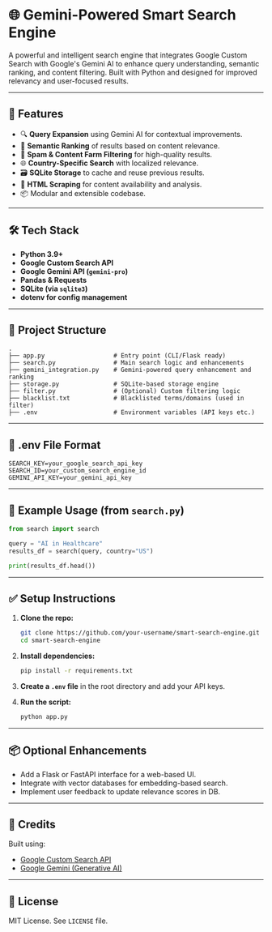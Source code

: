 
# 🌐 Gemini-Powered Smart Search Engine

A powerful and intelligent search engine that integrates Google Custom Search with Google's Gemini AI to enhance query understanding, semantic ranking, and content filtering. Built with Python and designed for improved relevancy and user-focused results.

---

## 🚀 Features

* 🔍 **Query Expansion** using Gemini AI for contextual improvements.
* 🧠 **Semantic Ranking** of results based on content relevance.
* 🚫 **Spam & Content Farm Filtering** for high-quality results.
* 🌐 **Country-Specific Search** with localized relevance.
* 🗃️ **SQLite Storage** to cache and reuse previous results.
* 🧾 **HTML Scraping** for content availability and analysis.
* 📦 Modular and extensible codebase.

---

## 🛠️ Tech Stack

* **Python 3.9+**
* **Google Custom Search API**
* **Google Gemini API (`gemini-pro`)**
* **Pandas & Requests**
* **SQLite (via `sqlite3`)**
* **dotenv for config management**

---

## 📁 Project Structure

```
.
├── app.py                   # Entry point (CLI/Flask ready)
├── search.py                # Main search logic and enhancements
├── gemini_integration.py    # Gemini-powered query enhancement and ranking
├── storage.py               # SQLite-based storage engine
├── filter.py                # (Optional) Custom filtering logic
├── blacklist.txt            # Blacklisted terms/domains (used in filter)
├── .env                     # Environment variables (API keys etc.)
```

---

## 🔐 .env File Format

```
SEARCH_KEY=your_google_search_api_key
SEARCH_ID=your_custom_search_engine_id
GEMINI_API_KEY=your_gemini_api_key
```

---

## 🧪 Example Usage (from `search.py`)

```python
from search import search

query = "AI in Healthcare"
results_df = search(query, country="US")

print(results_df.head())
```

---

## ✅ Setup Instructions

1. **Clone the repo:**

   ```bash
   git clone https://github.com/your-username/smart-search-engine.git
   cd smart-search-engine
   ```

2. **Install dependencies:**

   ```bash
   pip install -r requirements.txt
   ```

3. **Create a `.env` file** in the root directory and add your API keys.

4. **Run the script:**

   ```bash
   python app.py
   ```

---

## 📦 Optional Enhancements

* Add a Flask or FastAPI interface for a web-based UI.
* Integrate with vector databases for embedding-based search.
* Implement user feedback to update relevance scores in DB.

---

## 🧠 Credits

Built using:

* [Google Custom Search API](https://developers.google.com/custom-search)
* [Google Gemini (Generative AI)](https://ai.google.dev/)

---

## 📄 License

MIT License. See `LICENSE` file.


